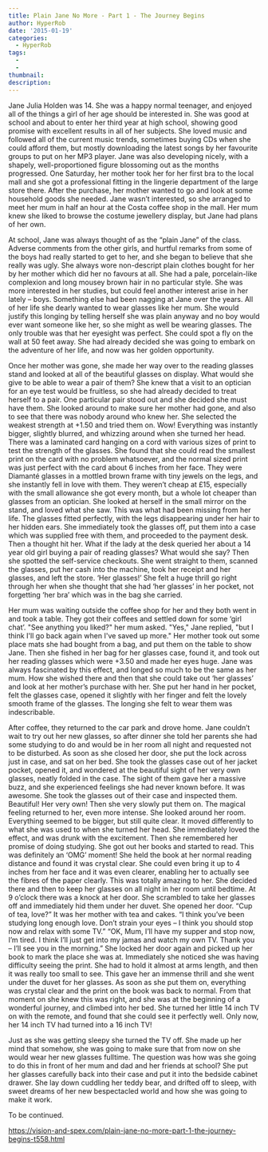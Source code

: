 ```yaml
---
title: Plain Jane No More - Part 1 - The Journey Begins
author: HyperRob
date: '2015-01-19'
categories:
  - HyperRob
tags:
  - 
  - 
thumbnail: 
description: 
---
```


Jane Julia Holden was 14. She was a happy normal teenager, and enjoyed all of the things a girl of her age should be interested in. She was good at school and about to enter her third year at high school, showing good promise with excellent results in all of her subjects. She loved music and followed all of the current music trends, sometimes buying CDs when she could afford them, but mostly downloading the latest songs by her favourite groups to put on her MP3 player. Jane was also developing nicely, with a shapely, well-proportioned figure blossoming out as the months progressed. One Saturday, her mother took her for her first bra to the local mall and she got a professional fitting in the lingerie department of the large store there. After the purchase, her mother wanted to go and look at some household goods she needed. Jane wasn’t interested, so she arranged to meet her mum in half an hour at the Costa coffee shop in the mall. Her mum knew she liked to browse the costume jewellery display, but Jane had plans of her own.

At school, Jane was always thought of as the “plain Jane” of the class. Adverse comments from the other girls, and hurtful remarks from some of the boys had really started to get to her, and she began to believe that she really was ugly. She always wore non-descript plain clothes bought for her by her mother which did her no favours at all. She had a pale, porcelain-like complexion and long mousey brown hair in no particular style. She was more interested in her studies, but could feel another interest arise in her lately – boys. Something else had been nagging at Jane over the years. All of her life she dearly wanted to wear glasses like her mum. She would justify this longing by telling herself she was plain anyway and no boy would ever want someone like her, so she might as well be wearing glasses. The only trouble was that her eyesight was perfect. She could spot a fly on the wall at 50 feet away. She had already decided she was going to embark on the adventure of her life, and now was her golden opportunity.

Once her mother was gone, she made her way over to the reading glasses stand and looked at all of the beautiful glasses on display. What would she give to be able to wear a pair of them? She knew that a visit to an optician for an eye test would be fruitless, so she had already decided to treat herself to a pair. One particular pair stood out and she decided she must have them.  She looked around to make sure her mother had gone, and also to see that there was nobody around who knew her. She selected the weakest strength at +1.50 and tried them on. Wow! Everything was instantly bigger, slightly blurred, and whizzing around when she turned her head. There was a laminated card hanging on a cord with various sizes of print to test the strength of the glasses. She found that she could read the smallest print on the card with no problem whatsoever, and the normal sized print was just perfect with the card about 6 inches from her face. They were Diamanté glasses in a mottled brown frame with tiny jewels on the legs, and she instantly fell in love with them. They weren’t cheap at £15, especially with the small allowance she got every month, but a whole lot cheaper than glasses from an optician. She looked at herself in the small mirror on the stand, and loved what she saw. This was what had been missing from her life. The glasses fitted perfectly, with the legs disappearing under her hair to her hidden ears. She immediately took the glasses off, put them into a case which was supplied free with them, and proceeded to the payment desk. Then a thought hit her. What if the lady at the desk queried her about a 14 year old girl buying a pair of reading glasses? What would she say? Then she spotted the self-service checkouts. She went straight to them, scanned the glasses, put her cash into the machine, took her receipt and her glasses, and left the store. ‘Her glasses!’ She felt a huge thrill go right through her when she thought that she had ‘her glasses’ in her pocket, not forgetting ‘her bra’ which was in the bag she carried.

Her mum was waiting outside the coffee shop for her and they both went in and took a table. They got their coffees and settled down for some ‘girl chat’. "See anything you liked?" her mum asked.
"Yes," Jane replied, "but I think I'll go back again when I've saved up more."
Her mother took out some place mats she had bought from a bag, and put them on the table to show Jane. Then she fished in her bag for her glasses case, found it, and took out her reading glasses which were +3.50 and made her eyes huge. Jane was always fascinated by this effect, and longed so much to be the same as her mum. How she wished there and then that she could take out ‘her glasses’ and look at her mother’s purchase with her. She put her hand in her pocket, felt the glasses case, opened it slightly with her finger and felt the lovely smooth frame of the glasses. The longing she felt to wear them was indescribable.

After coffee, they returned to the car park and drove home. Jane couldn’t wait to try out her new glasses, so after dinner she told her parents she had some studying to do and would be in her room all night and requested not to be disturbed. As soon as she closed her door, she put the lock across just in case, and sat on her bed. She took the glasses case out of her jacket pocket, opened it, and wondered at the beautiful sight of her very own glasses, neatly folded in the case. The sight of them gave her a massive buzz, and she experienced feelings she had never known before. It was awesome. She took the glasses out of their case and inspected them. Beautiful! Her very own! Then she very slowly put them on. The magical feeling returned to her, even more intense. She looked around her room. Everything seemed to be bigger, but still quite clear. It moved differently to what she was used to when she turned her head. She immediately loved the effect, and was drunk with the excitement. Then she remembered her promise of doing studying. She got out her books and started to read. This was definitely an ‘OMG’ moment! She held the book at her normal reading distance and found it was crystal clear. She could even bring it up to 4 inches from her face and it was even clearer, enabling her to actually see the fibres of the paper clearly. This was totally amazing to her. She decided there and then to keep her glasses on all night in her room until bedtime. At 9 o’clock there was a knock at her door. She scrambled to take her glasses off and immediately hid them under her duvet. She opened her door. “Cup of tea, love?” It was her mother with tea and cakes. “I think you’ve been studying long enough love. Don’t strain your eyes – I think you should stop now and relax with some TV.”
“OK, Mum, I’ll have my supper and stop now, I’m tired. I think I’ll just get into my jamas and watch my own TV. Thank you – I’ll see you in the morning.”
She locked her door again and picked up her book to mark the place she was at. Immediately she noticed she was having difficulty seeing the print. She had to hold it almost at arms length, and then it was really too small to see. This gave her an immense thrill and she went under the duvet for her glasses. As soon as she put them on, everything was crystal clear and the print on the book was back to normal. From that moment on she knew this was right, and she was at the beginning of a wonderful journey, and climbed into her bed. She turned her little 14 inch TV on with the remote, and found that she could see it perfectly well. Only now, her 14 inch TV had turned into a 16 inch TV!

Just as she was getting sleepy she turned the TV off. She made up her mind that somehow, she was going to make sure that from now on she would wear her new glasses fulltime. The question was how was she going to do this in front of her mum and dad and her friends at school? She put her glasses carefully back into their case and put it into the bedside cabinet drawer. She lay down cuddling her teddy bear, and drifted off to sleep, with sweet dreams of her new bespectacled world and how she was going to make it work.

To be continued.

https://vision-and-spex.com/plain-jane-no-more-part-1-the-journey-begins-t558.html

